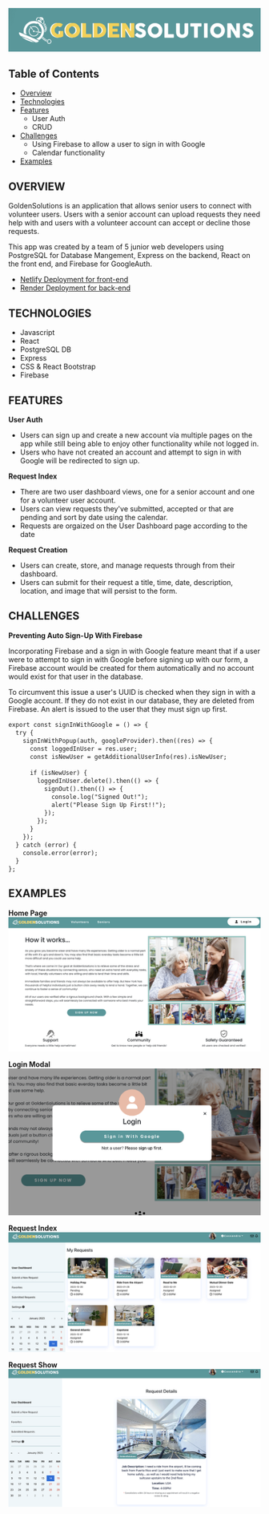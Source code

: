 ![logo](front-end/public/images/logoGS_background.png)

## Table of Contents

- [Overview](#overview)
- [Technologies](#technologies)
- [Features](#features)
    - User Auth
    - CRUD
- [Challenges](#challenges)
    - Using Firebase to allow a user to sign in with Google
    - Calendar functionality
- [Examples](#examples)

## OVERVIEW

GoldenSolutions is an application that allows senior users to connect with volunteer users. Users with a senior account can upload requests they need help with and users with a volunteer account can accept or decline those requests. 

This app was created by a team of 5 junior web developers using PostgreSQL for Database Mangement, Express on the backend, React on the front end, and Firebase for GoogleAuth.

- [Netlify Deployment for front-end](https://goldensolutions.netlify.app/)
- [Render Deployment for back-end](https://goldensolutions-5z0f.onrender.com/)

## TECHNOLOGIES

- Javascript
- React
- PostgreSQL DB
- Express
- CSS & React Bootstrap
- Firebase

## FEATURES

**User Auth**

- Users can sign up and create a new account via multiple pages on the app while still being able to enjoy other functionality while not logged in.
- Users who have not created an account and attempt to sign in with Google will be redirected to sign up.

**Request Index**

- There are two user dashboard views, one for a senior account and one for a volunteer user account. 
- Users can view requests they've submitted, accepted or that are pending and sort by date using the calendar. 
- Requests are orgaized on the User Dashboard page according to the date

**Request Creation**

- Users can create, store, and manage requests through from their dashboard.
- Users can submit for their request a title, time, date, description, location, and image that will persist to the form.

## CHALLENGES

**Preventing Auto Sign-Up With Firebase**

Incorporating Firebase and a sign in with Google feature meant that if a user were to attempt to sign in with Google before signing up with our form, a Firebase account would be created for them automatically and no account would exist for that user in the database. 

To circumvent this issue a user's UUID is checked when they sign in with a Google account. If they do not exist in our database, they are deleted from Firebase. An alert is issued to the user that they must sign up first. 

```
export const signInWithGoogle = () => {
  try {
    signInWithPopup(auth, googleProvider).then((res) => {
      const loggedInUser = res.user;
      const isNewUser = getAdditionalUserInfo(res).isNewUser;

      if (isNewUser) {
        loggedInUser.delete().then(() => {
          signOut().then(() => {
            console.log("Signed Out!");
            alert("Please Sign Up First!!");
          });
        });
      }
    });
  } catch (error) {
    console.error(error);
  }
};
```

## EXAMPLES

**Home Page**
![homePage](front-end/public/images/HomePage.png)

**Login Modal**
![loginModal](front-end/public/images/LoginModal.png)

**Request Index**
![requestIndex](front-end/public/images/REquestIndex.png)

**Request Show**
![requestShow](front-end/public/images/SingleRequest.png)